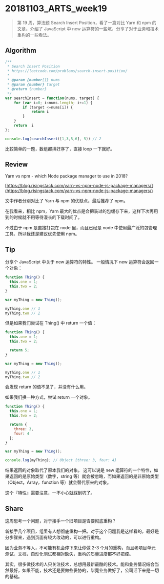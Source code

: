 # 20181103_ARTS_week19

> 第 19 周，算法题 Search Insert Position，看了一篇对比 Yarn 和 npm 的文章，介绍了 JavaScript 中 new 运算符的一些坑，分享了对于业务和技术重构的一些看法。

## Algorithm

```javascript
/**
 * Search Insert Position
 * https://leetcode.com/problems/search-insert-position/
 *
 * @param {number[]} nums
 * @param {number} target
 * @return {number}
 */
var searchInsert = function(nums, target) {
    for (var i=0; i<nums.length; i+=1) {
        if (target <=nums[i]) {
            return i
        }
    }
    return  i
};

console.log(searchInsert([1,3,5,6], 5)) // 2
```

比较简单的一题，数组都排好序了，直接 loop 一下就好。

## Review

Yarn vs npm - which Node package manager to use in 2018?

[https://blog.risingstack.com/yarn-vs-npm-node-js-package-managers/](https://blog.risingstack.com/yarn-vs-npm-node-js-package-managers/)

文中作者分别对比了 Yarn 与 npm 的优缺点，最后推荐了 npm。

在我看来，相比 npm，Yarn 最大的优点是会把装过的包缓存下来，这样下次再用到的时候就不用等待漫长的下载时间了。

不过由于 npm 是直接打包在 node 里，而且已经是 node 中使用最广泛的包管理工具，所以我还是建议优先使用 npm。

## Tip

分享个 JavaScript 中关于 new 运算符的特性。
一般情况下 new 运算符会返回一个对象：

```javascript
function Thing() {
  this.one = 1;
  this.two = 2;
}

var myThing = new Thing();

myThing.one // 1
myThing.two // 2
```

但是如果我们尝试在 Thing() 中 return 一个值：

```javascript
function Thing() {
  this.one = 1;
  this.two = 2;

  return 5;
}

var myThing = new Thing();

myThing.one // 1
myThing.two // 2
```

会发现 return 的值不见了，并没有什么用。

如果我们换一种方式，尝试 return 一个对象。

```javascript
function Thing() {
  this.one = 1;
  this.two = 2;

  return {
    three: 3,
    four: 4
  };
}

var myThing = new Thing();

console.log(myThing); // Object {three: 3, four: 4}
```

结果返回的对象取代了原本我们的对象。
这可以说是 new 运算符的一个特性，如果返回的是原始类型（数字，string 等）就会被忽略，而如果返回的是非原始类型（Object，Array，function 等）就会替代原来的对象。

这个『特性』需要注意，一不小心就踩到坑了。

## Share

这周思考一个问题，对于接手一个旧项目是否要彻底重构？

新接手几个项目，组里有人想彻底重构一把。对于这个问题我是这样看的，最好是分步骤来，遇到页面有较大改动的，可以进行重构。

因为业务不等人，不可能有机会停下来让你做 2-3 个月的重构，而且老项目单元测试，文档，自动化测试都相对缺失，重构的质量进度都不好把控。

其实，很多做技术的人只关注技术，总想用最新最酷的技术。能和业务情况结合当然最好，如果不能，技术还是要做些妥协的，毕竟业务做好了，公司活下来是一切的基础。


